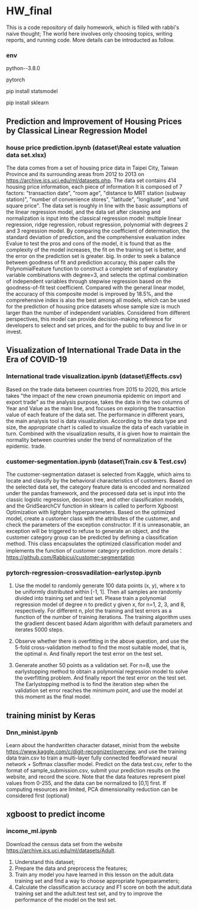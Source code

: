 # HW_final
This is a code repository of daily homework, which is filled with rabbi's naive thought; The world here involves only choosing topics, writing reports, and running code. More details can be introducted as follow.

### env
python--3.8.0

pytorch

pip install statsmodel

pip install sklearn

## Prediction and Improvement of Housing Prices by Classical Linear Regression Model
### house price prediction.ipynb    (dataset\Real estate valuation data set.xlsx)
The data comes from a set of housing price data in Taipei City, Taiwan Province and its surrounding areas from 2012 to 2013 on https://archive.ics.uci.edu/ml/datasets.php. The data set contains 414 housing price information, each piece of information It is composed of 7 factors: "transaction date", "room age", "distance to MRT station (subway station)", "number of convenience stores", "latitude", "longitude", and "unit square price". The data set is roughly in line with the basic assumptions of the linear regression model, and the data set after cleaning and normalization is input into the classical regression model: multiple linear regression, ridge regression, robust regression, polynomial with degrees 2 and 3 regression model. By comparing the coefficient of determination, the standard deviation of prediction, and the comprehensive evaluation index Evalue to test the pros and cons of the model, it is found that as the complexity of the model increases, the fit on the training set is better, and the error on the prediction set is greater. big. In order to seek a balance between goodness of fit and prediction accuracy, this paper calls the PolynomialFeature function to construct a complete set of explanatory variable combinations with degree=3, and selects the optimal combination of independent variables through stepwise regression based on the goodness-of-fit test coefficient. Compared with the general linear model, the accuracy of this composite model is improved by 18.5%, and the comprehensive index is also the best among all models, which can be used for the prediction of housing price datasets whose sample size is much larger than the number of independent variables. Considered from different perspectives, this model can provide decision-making reference for developers to select and set prices, and for the public to buy and live in or invest.


## Visualization of International Trade Data in the Era of COVID-19
### International trade visualization.ipynb  (dataset\Effects.csv)

Based on the trade data between countries from 2015 to 2020, this article takes "the impact of the new crown pneumonia epidemic on import and export trade" as the analysis purpose, takes the data in the two columns of Year and Value as the main line, and focuses on exploring the transaction value of each feature of the data set. The performance in different years, the main analysis tool is data visualization. According to the data type and size, the appropriate chart is called to visualize the data of each variable in turn. Combined with the visualization results, it is given how to maintain the normality between countries under the trend of normalization of the epidemic. trade.

### customer-segmentation.ipynb   (dataset\Train.csv & Test.csv)
The customer-segmentation dataset is selected from Kaggle, which aims to locate and classify by the behavioral characteristics of customers. Based on the selected data set, the category feature data is encoded and normalized under the pandas framework, and the processed data set is input into the classic logistic regression, decision tree, and other classification models, and the GridSearchCV function in sklearn is called to perform Xgboost Optimization with lightgbm hyperparameters. Based on the optimized model, create a customer class with the attributes of the customer, and check the parameters of the exception constructor. If it is unreasonable, an exception will be triggered to refuse to generate an object, and the customer category group can be predicted by defining a classification method. This class encapsulates the optimized classification model and implements the function of customer category prediction.
more details：https://github.com/Rabbicui/customer-segmentation

### pytorch-regression-crossvadilation-earlystop.ipynb
1. Use the model to randomly generate 100 data points (x, y), where x to be uniformly distributed within [-1, 1]. Then all samples are randomly divided into training set and test set.
Please train a polynomial regression model of degree n to predict y given x, for n=1, 2, 3, and 8, respectively. For different n, plot the training and test errors as a function of the number of training iterations. The training algorithm uses the gradient descent based Adam algorithm with default parameters and iterates 5000 steps.

2. Observe whether there is overfitting in the above question, and use the 5-fold cross-validation method to find the most suitable model, that is, the optimal n. And finally report the test error on the test set.

3. Generate another 50 points as a validation set. For n=8, use the earlystopping method to obtain a polynomial regression model to solve the overfitting problem. And finally report the test error on the test set. The Earlystopping method is to find the iteration step when the validation set error reaches the minimum point, and use the model at this moment as the final model.

## training minist by Keras
### Dnn_minist.ipynb
Learn about the handwritten character dataset, minist from the website https://www.kaggle.com/c/digit-recognizer/overview, and use the training data train.csv to train a multi-layer fully connected feedforward neural network + Softmax classifier model. Predict on the data test.csv, refer to the format of sample_submission.csv, submit your prediction results on the website, and record the score. Note that the data features represent pixel values from 0-255, and the data can be normalized to [0,1] first. If computing resources are limited, PCA dimensionality reduction can be considered first (optional)


## xgboost to predict income
### income_ml.ipynb
Download the census data set from the website https://archive.ics.uci.edu/ml/datasets/Adult.
1) Understand this dataset;
2) Prepare the data and preprocess the features;
3) Train any model you have learned in this lesson on the adult.data training set and find a way to choose appropriate hyperparameters;
4) Calculate the classification accuracy and F1 score on both the adult.data training set and the adult.test test set, and try to improve the performance of the model on the test set.


